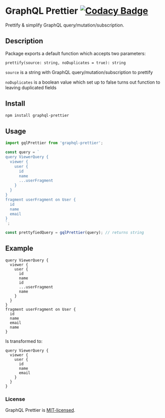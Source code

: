 # GraphQL Prettier [![Codacy Badge](https://api.codacy.com/project/badge/Grade/2893bfd204af465eb24e27e01efd6be1)](https://www.codacy.com/app/Emetrop/graphql-prettier)

Prettify & simplify GraphQL query/mutation/subscription.

## Description

Package exports a default function which accepts two parameters:

```
prettify(source: string, noDuplicates = true): string
```

`source` is a string with GraphQL query/mutation/subscription to prettify

`noDuplicates` is a boolean value which set up to false turns out function to leaving duplicated fields

## Install

```sh
npm install graphql-prettier
```

## Usage

```js
import gqlPrettier from 'graphql-prettier';

const query = `
query ViewerQuery {
  viewer {
    user {
      id
      name
      ...userFragment
    }
  }
}
fragment userFragment on User {
  id
  name
  email
}
`;

const prettyfiedQuery = gqlPrettier(query); // returns string
```

## Example

```
query ViewerQuery {
  viewer {
    user {
      id
      name
      id
      ...userFragment
      name
    }
  }
}
fragment userFragment on User {
  id
  name
  email
  name
}
```

Is transformed to:

```
query ViewerQuery {
  viewer {
    user {
      id
      name
      email
    }
  }
}
```

### License

GraphQL Prettier is [MIT-licensed](https://github.com/Emetrop/graphql-prettier/blob/master/LICENSE).
